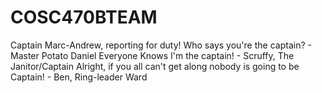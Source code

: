 # COSC470BTEAM

Captain Marc-Andrew, reporting for duty! 
Who says you're the captain? - Master Potato Daniel 
Everyone Knows I'm the captain! - Scruffy, The Janitor/Captain 
Alright, if you all can't get along nobody is going to be Captain! - Ben, Ring-leader Ward
